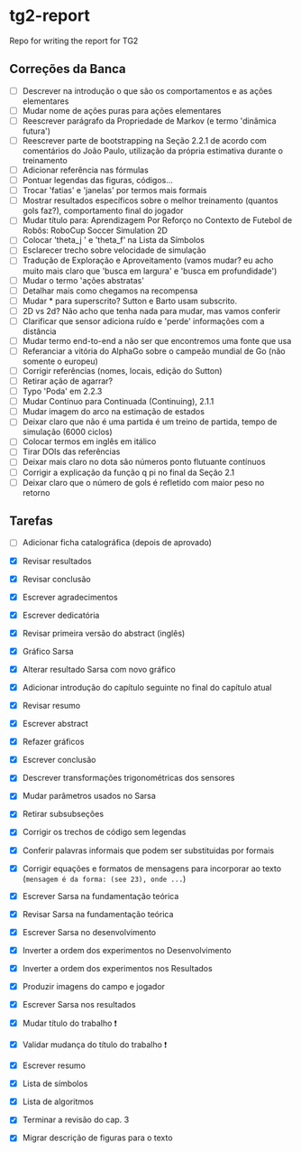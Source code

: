 # tg2-report
Repo for writing the report for TG2 

## Correções da Banca

- [ ] Descrever na introdução o que são os comportamentos e as ações elementares
- [ ] Mudar nome de ações puras para ações elementares
- [ ] Reescrever parágrafo da Propriedade de Markov (e termo 'dinâmica futura')
- [ ] Reescrever parte de bootstrapping na Seção 2.2.1 de acordo com comentários do João Paulo, utilização da própria estimativa durante o treinamento 
- [ ] Adicionar referência nas fórmulas
- [ ] Pontuar legendas das figuras, códigos...
- [ ] Trocar 'fatias' e 'janelas' por termos mais formais
- [ ] Mostrar resultados específicos sobre o melhor treinamento (quantos gols faz?), comportamento final do jogador
- [ ] Mudar título para: Aprendizagem Por Reforço no Contexto de Futebol de Robôs: RoboCup Soccer Simulation 2D
- [ ] Colocar 'theta_j ' e 'theta_f' na Lista da Símbolos
- [ ] Esclarecer trecho sobre velocidade de simulação
- [ ] Tradução de Exploração e Aproveitamento (vamos mudar? eu acho muito mais claro que 'busca em largura' e 'busca em profundidade')
- [ ] Mudar o termo 'ações abstratas'
- [ ] Detalhar mais como chegamos na recompensa
- [ ] Mudar * para superscrito? Sutton e Barto usam subscrito.
- [ ] 2D vs 2d? Não acho que tenha nada para mudar, mas vamos conferir
- [ ] Clarificar que sensor adiciona ruído e 'perde' informações com a distância
- [ ] Mudar termo end-to-end a não ser que encontremos uma fonte que usa
- [ ] Referanciar a vitória do AlphaGo sobre o campeão mundial de Go (não somente o europeu)
- [ ] Corrigir referências (nomes, locais, edição do Sutton)
- [ ] Retirar ação de agarrar?
- [ ] Typo 'Poda' em 2.2.3
- [ ] Mudar Contínuo para Continuada (Continuing), 2.1.1
- [ ] Mudar imagem do arco na estimação de estados
- [ ] Deixar claro que não é uma partida é um treino de partida, tempo de simulação (6000 ciclos)
- [ ] Colocar termos em inglês em itálico
- [ ] Tirar DOIs das referências 
- [ ] Deixar mais claro no dota são números ponto flutuante contínuos
- [ ] Corrigir a explicação da função q pi no final da Seção 2.1
- [ ] Deixar claro que o número de gols é refletido com maior peso no retorno

## Tarefas
- [ ] Adicionar ficha catalográfica (depois de aprovado)
- [x] Revisar resultados
- [x] Revisar conclusão
- [x] Escrever agradecimentos
- [x] Escrever dedicatória
- [x] Revisar primeira versão do abstract (inglês)
- [x] Gráfico Sarsa
- [x] Alterar resultado Sarsa com novo gráfico
- [x] Adicionar introdução do capítulo seguinte no final do capítulo atual
- [x] Revisar resumo
- [x] Escrever abstract
- [x] Refazer gráficos
- [x] Escrever conclusão
- [x] Descrever transformações trigonométricas dos sensores
- [x] Mudar parâmetros usados no Sarsa
- [x] Retirar subsubseções
- [x] Corrigir os trechos de código sem legendas
- [x] Conferir palavras informais que podem ser substituidas por formais
- [x] Corrigir equações e formatos de mensagens para incorporar ao texto (`mensagem é da forma: (see 23), onde ...`)
- [x] Escrever Sarsa na fundamentação teórica
- [x] Revisar Sarsa na fundamentação teórica
- [x] Escrever Sarsa no desenvolvimento
- [x] Inverter a ordem dos experimentos no Desenvolvimento
- [x] Inverter a ordem dos experimentos nos Resultados
- [x] Produzir imagens do campo e jogador
- [x] Escrever Sarsa nos resultados
- [x] Mudar título do trabalho ❗️
- [x] Validar mudança do título do trabalho ❗️
- [x] Escrever resumo
- [x] Lista de símbolos
- [x] Lista de algoritmos
- [x] Terminar a revisão do cap. 3
- [x] Migrar descrição de figuras para o texto

